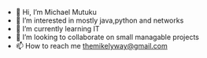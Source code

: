 - 👋 Hi, I’m Michael Mutuku
- 👀 I’m interested in mostly java,python and networks
- 🌱 I’m currently learning IT
- 💞️ I’m looking to collaborate on small managable projects
- 📫 How to reach me themikelyway@gmail.com

<!---
Offstavo/Offstavo is a ✨ special ✨ repository because its `README.md` (this file) appears on your GitHub profile.
You can click the Preview link to take a look at your changes.
--->
